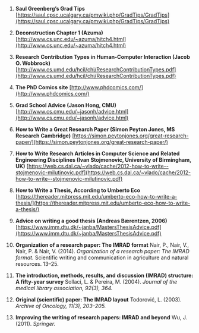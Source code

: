 1. **Saul Greenberg’s Grad Tips**
    [https://saul.cpsc.ucalgary.ca/pmwiki.php/GradTips/GradTips](https://saul.cpsc.ucalgary.ca/pmwiki.php/GradTips/GradTips)

2. **Deconstruction Chapter 1 (Azuma)**
    [http://www.cs.unc.edu/~azuma/hitch4.html](http://www.cs.unc.edu/~azuma/hitch4.html)

3. **Research Contribution Types in Human-Computer Interaction (Jacob O. Wobbrock)**
    [http://www.cs.umd.edu/hcil/chi/ResearchContributionTypes.pdf](http://www.cs.umd.edu/hcil/chi/ResearchContributionTypes.pdf)

4. **The PhD Comics site**
    [http://www.phdcomics.com/](http://www.phdcomics.com/)

5. **Grad School Advice (Jason Hong, CMU)**
    [http://www.cs.cmu.edu/~jasonh/advice.html](http://www.cs.cmu.edu/~jasonh/advice.html)

6. **How to Write a Great Research Paper (Simon Peyton Jones, MS Research Cambridge)**
    [https://simon.peytonjones.org/great-research-paper/](https://simon.peytonjones.org/great-research-paper/)

7. **How to Write Research Articles in Computer Science and Related Engineering Disciplines (Ivan Stojmenovic, University of Birmingham, UK)**
    [https://web.cs.dal.ca/~vlado/cache/2012-how-to-write--stojmenovic-milutinovic.pdf](https://web.cs.dal.ca/~vlado/cache/2012-how-to-write--stojmenovic-milutinovic.pdf)

8. **How to Write a Thesis, According to Umberto Eco**
    [https://thereader.mitpress.mit.edu/umberto-eco-how-to-write-a-thesis/](https://thereader.mitpress.mit.edu/umberto-eco-how-to-write-a-thesis/)

9. **Advice on writing a good thesis (Andreas Bærentzen, 2006)**
    [https://www.imm.dtu.dk/~janba/MastersThesisAdvice.pdf](https://www.imm.dtu.dk/~janba/MastersThesisAdvice.pdf)

10. **Organization of a research paper: The IMRAD format**
    Nair, P., Nair, V., Nair, P. & Nair, V. (2014). *Organization of a research paper: The IMRAD format.* Scientific writing and communication in agriculture and natural resources. 13–25.

11. **The introduction, methods, results, and discussion (IMRAD) structure: A fifty-year survey**
    Sollaci, L. & Pereira, M. (2004). *Journal of the medical library association, 92(3), 364.*

12. **Original (scientific) paper: The IMRAD layout**
    Todorović, L. (2003). *Archive of Oncology, 11(3), 203–205.*

13. **Improving the writing of research papers: IMRAD and beyond**
    Wu, J. (2011). *Springer.*
